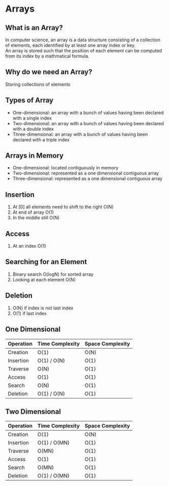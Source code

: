 # Arrays

## What is an Array?
In computer science, an array is a data structure consisting of a collection of elements, each identified by at least one array index or key. \
An array is stored such that the position of each element can be computed from its index by a mathmatical formula.

## Why do we need an Array?
Storing collections of elements

## Types of Array
* One-dimensional: an array with a bunch of values having been declared with a single index
* Two-dimensional: an array with a bunch of values having been declared with a double index
* Three-dimensional: an array with a bunch of values having been declared with a triple index

## Arrays in Memory
* One-dimensional: located contiguously in memory
* Two-dimensional: represented as a one dimensional contiguous array
* Three-dimensional: represented as a one dimensional contiguous array

## Insertion
1. At [0] all elements need to shift to the right O(N)
2. At end of array O(1)
3. In the middle still O(N)

## Access
1. At an index O(1)

## Searching for an Element
1. Binary search O(logN) for sorted array
2. Looking at each element O(N)

## Deletion
1. O(N) if index is not last index
2. O(1) if last index

## One Dimensional
| Operation | Time Complexity | Space Complexity |
| --------- | --------------- | ---------------- |
| Creation  | O(1)            | O(N)             |
| Insertion | O(1) / O(N)     | O(1)             |
| Traverse  | O(N)            | O(1)             |
| Access    | O(1)            | O(1)             |
| Search    | O(N)            | O(1)             |
| Deletion  | O(1) / O(N)     | O(1)             |

## Two Dimensional
| Operation | Time Complexity | Space Complexity |
| --------- | --------------- | ---------------- |
| Creation  | O(1)            | O(N)             |
| Insertion | O(1) / O(MN)    | O(1)             |
| Traverse  | O(MN)           | O(1)             |
| Access    | O(1)            | O(1)             |
| Search    | O(MN)           | O(1)             |
| Deletion  | O(1) / O(MN)    | O(1)             |